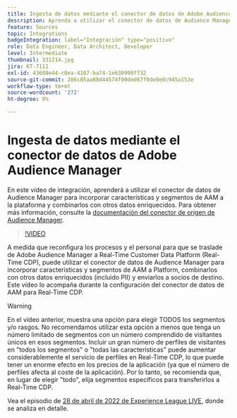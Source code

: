 ```yaml
---
title: Ingesta de datos mediante el conector de datos de Adobe Audience Manager
description: Aprenda a utilizar el conector de datos de Audience Manager para incorporar características y segmentos de AAM a Platform y combinarlos con otros datos enriquecidos.
feature: Sources
topic: Integrations
badgeIntegration: label="Integración" type="positive"
role: Data Engineer, Data Architect, Developer
level: Intermediate
thumbnail: 331214.jpg
jira: KT-7111
exl-id: 43688e44-c0ea-4107-ba74-1e630990f732
source-git-commit: 286c85aa88d44574f00ded67f0de8e0c945a153e
workflow-type: tm+mt
source-wordcount: '272'
ht-degree: 0%

---
```


# Ingesta de datos mediante el conector de datos de Adobe Audience Manager

En este vídeo de integración, aprenderá a utilizar el conector de datos de Audience Manager para incorporar características y segmentos de AAM a la plataforma y combinarlos con otros datos enriquecidos. Para obtener más información, consulte la [documentación del conector de origen de Audience Manager](https://experienceleague.adobe.com/docs/experience-platform/sources/connectors/adobe-applications/audience-manager.html?lang=es).

>[!VIDEO](https://video.tv.adobe.com/v/346983/?learn=on&enablevpops&captions=spa)

A medida que reconfigura los procesos y el personal para que se traslade de Adobe Audience Manager a Real-Time Customer Data Platform (Real-Time CDP), puede utilizar el conector de datos de Audience Manager para incorporar características y segmentos de AAM a Platform, combinarlos con otros datos enriquecidos (incluido PII) y enviarlos a socios de destino. Este vídeo lo acompaña durante la configuración del conector de datos de AAM para Real-Time CDP.

>[!WARNING]
>
>En el vídeo anterior, muestra una opción para elegir TODOS los segmentos y/o rasgos. No recomendamos utilizar esta opción a menos que tenga un número limitado de segmentos con un número comprendido de visitantes únicos en esos segmentos. Incluir un gran número de perfiles de visitantes en &quot;todos los segmentos&quot; o &quot;todas las características&quot; puede aumentar considerablemente el servicio de perfiles en Real-Time CDP, lo que puede tener un enorme efecto en los precios de la aplicación (ya que el número de perfiles afecta al coste de la aplicación). Por lo tanto, se recomienda que, en lugar de elegir &quot;todo&quot;, elija segmentos específicos para transferirlos a Real-Time CDP.
>
>Vea el episodio de [28 de abril de 2022 de Experience League LIVE](https://experienceleague.adobe.com/docs/experience-league-live-events/events/episodes/exl-live-episode-04-28-22.html?lang=es), donde se analiza en detalle.

